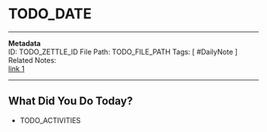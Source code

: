 # TODO_DATE
---
**Metadata**  
ID: TODO_ZETTLE_ID
File Path: TODO_FILE_PATH
Tags: [ #DailyNote ]  
Related Notes:  
[link 1](N/A)  

---
 
## What Did You Do Today?
* TODO_ACTIVITIES
